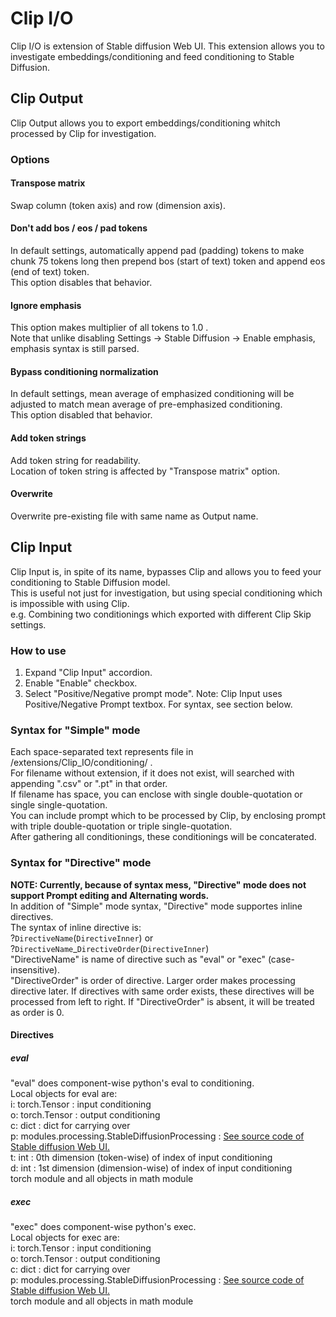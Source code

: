 # Clip I/O
Clip I/O is extension of Stable diffusion Web UI.
This extension allows you to investigate embeddings/conditioning and feed conditioning to Stable Diffusion.  
## Clip Output
Clip Output allows you to export embeddings/conditioning whitch processed by Clip for investigation.  
### Options
#### Transpose matrix
Swap column (token axis) and row (dimension axis).   
#### Don't add bos / eos / pad tokens
In default settings, automatically append pad (padding) tokens to make chunk 75 tokens long then prepend bos (start of text) token and append eos (end of text) token.  
This option disables that behavior.
#### Ignore emphasis
This option makes multiplier of all tokens to 1.0 .  
Note that unlike disabling Settings -> Stable Diffusion -> Enable emphasis, emphasis syntax is still parsed.  
#### Bypass conditioning normalization
In default settings, mean average of emphasized conditioning will be adjusted to match mean average of pre-emphasized conditioning.  
This option disabled that behavior.  
#### Add token strings
Add token string for readability.  
Location of token string is affected by "Transpose matrix" option.  
#### Overwrite
Overwrite pre-existing file with same name as Output name.
## Clip Input
Clip Input is, in spite of its name, bypasses Clip and allows you to feed your conditioning to Stable Diffusion model.  
This is useful not just for investigation, but using special conditioning which is impossible with using Clip.  
e.g. Combining two conditionings which exported with different Clip Skip settings.  
### How to use
1. Expand "Clip Input" accordion.
2. Enable "Enable" checkbox.
3. Select "Positive/Negative prompt mode".
Note: Clip Input uses Positive/Negative Prompt textbox. For syntax, see section below.
### Syntax for "Simple" mode
Each space-separated text represents file in /extensions/Clip_IO/conditioning/ .  
For filename without extension, if it does not exist, will searched with appending ".csv" or ".pt" in that order.  
If filename has space, you can enclose with single double-quotation or single single-quotation.  
You can include prompt which to be processed by Clip, by enclosing prompt with triple double-quotation or triple single-quotation.  
After gathering all conditionings, these conditionings will be concaterated.  
### Syntax for "Directive" mode
**NOTE: Currently, because of syntax mess, "Directive" mode does not support Prompt editing and Alternating words.**  
In addition of "Simple" mode syntax, "Directive" mode supportes inline directives.  
The syntax of inline directive is:  
?`DirectiveName`(`DirectiveInner`) or  
?`DirectiveName`_`DirectiveOrder`(`DirectiveInner`)  
"DirectiveName" is name of directive such as "eval" or "exec" (case-insensitive).  
"DirectiveOrder" is order of directive.
Larger order makes processing directive later.
If directives with same order exists, these directives will be processed from left to right.
If "DirectiveOrder" is absent, it will be treated as order is 0.  
#### Directives
##### eval
"eval" does component-wise python's eval to conditioning.  
Local objects for eval are:  
i: torch.Tensor : input conditioning  
o: torch.Tensor : output conditioning  
c: dict : dict for carrying over  
p: modules.processing.StableDiffusionProcessing : [See source code of Stable diffusion Web UI.](https://github.com/AUTOMATIC1111/stable-diffusion-webui/blob/baf6946e06249c5af9851c60171692c44ef633e0/modules/processing.py#L105)  
t: int : 0th dimension (token-wise) of index of input conditioning  
d: int : 1st dimension (dimension-wise) of index of input conditioning  
torch module and all objects in math module  
##### exec
"exec" does component-wise python's exec.  
Local objects for exec are:  
i: torch.Tensor : input conditioning  
o: torch.Tensor : output conditioning  
c: dict : dict for carrying over  
p: modules.processing.StableDiffusionProcessing : [See source code of Stable diffusion Web UI.](https://github.com/AUTOMATIC1111/stable-diffusion-webui/blob/baf6946e06249c5af9851c60171692c44ef633e0/modules/processing.py#L105)  
torch module and all objects in math module  